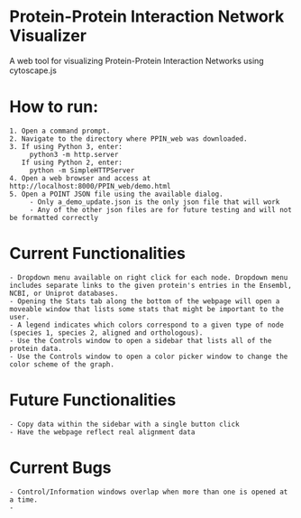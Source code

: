 # Protein-Protein Interaction Network Visualizer
A web tool for visualizing Protein-Protein Interaction Networks using cytoscape.js

# How to run:
```
1. Open a command prompt.
2. Navigate to the directory where PPIN_web was downloaded.
3. If using Python 3, enter:
     python3 -m http.server
   If using Python 2, enter:
     python -m SimpleHTTPServer
4. Open a web browser and access at http://localhost:8000/PPIN_web/demo.html
5. Open a POINT JSON file using the available dialog.
     - Only a_demo_update.json is the only json file that will work
     - Any of the other json files are for future testing and will not be formatted correctly
```

# Current Functionalities
```
- Dropdown menu available on right click for each node. Dropdown menu includes separate links to the given protein's entries in the Ensembl, NCBI, or Uniprot databases.
- Opening the Stats tab along the bottom of the webpage will open a moveable window that lists some stats that might be important to the user.
- A legend indicates which colors correspond to a given type of node (species 1, species 2, aligned and orthologous).
- Use the Controls window to open a sidebar that lists all of the protein data.
- Use the Controls window to open a color picker window to change the color scheme of the graph.
```

# Future Functionalities
```
- Copy data within the sidebar with a single button click 
- Have the webpage reflect real alignment data
```

# Current Bugs
```
- Control/Information windows overlap when more than one is opened at a time.
- 
```
